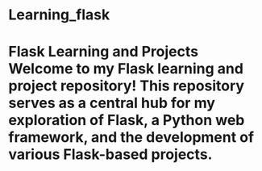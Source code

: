 # Learning_flask
# Flask Learning and Projects  Welcome to my Flask learning and project repository! This repository serves as a central hub for my exploration of Flask, a Python web framework, and the development of various Flask-based projects.
